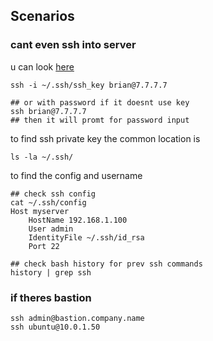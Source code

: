 ## Scenarios
### cant even ssh into server 
u can look [here](https://github.com/brian6484/CSKnowledge/blob/main/Network/Linux/How%20to%20SSH.md)

```
ssh -i ~/.ssh/ssh_key brian@7.7.7.7

## or with password if it doesnt use key
ssh brian@7.7.7.7
## then it will promt for password input
```

to find ssh private key the common location is
```
ls -la ~/.ssh/
```

to find the config and username
```
## check ssh config 
cat ~/.ssh/config
Host myserver
    HostName 192.168.1.100
    User admin
    IdentityFile ~/.ssh/id_rsa
    Port 22

## check bash history for prev ssh commands
history | grep ssh
```

### if theres bastion
```
ssh admin@bastion.company.name
ssh ubuntu@10.0.1.50
```
